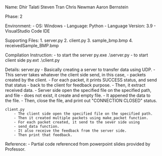 Name: Dhir Talati Steven Tran Chris Newman Aaron Bernstein

Phase: 2

Environment:
    - OS:       Windows
    - Language: Python
    - Language Version: 3.9
    - VisualStudio Code IDE

Supporting Files:
    1. server.py
    2. client.py
    3. sample_bmp.bmp
    4. receivedSample_BMP.bmp


Compilation Instruction:
    - to start the server
        py.exe .\server.py 
    - to start client side
        py.ext .\client.py
    
Details:
    server.py
        - Basically creating a server to transfer data using UDP.
        - This server takes whatever the client side send, in this case,
        - packets created by the client.
        - For each packet, it prints SUCCESS status, and send that status
        - back to the client for feedback purpose.
        - Then, it extract received data.
        - Server side open the specified file on the specified path, and file
        - does not exist, it create and empty file.
        - It appened the data to the file.
        - Then, close the file, and print out "CONNECTION CLOSED" status.

    client.py
        - The client side open the specified file on the specified path.
        - Then it created multiple packets using make_packet function.
        - For each packet created, it send to the sever side using
        - send_data function.
        - It also receive the feedback from the server side.
        - Then print that feedback.
    

Reference:
    - Partial code referenced from powerpoint slides provided by Professor.